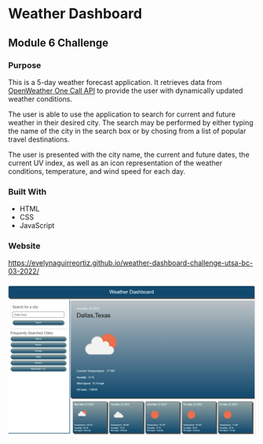 # Weather Dashboard

## Module 6 Challenge

### Purpose

This is a 5-day weather forecast application. It retrieves data from [OpenWeather One Call API](https://openweathermap.org/api/one-call-api) to provide the user with dynamically updated weather conditions.  

The user is able to use the application to search for current and future weather in their desired city. The search may be performed by either typing the name of the city in the search box or by chosing from a list of popular travel destinations. 

The user is presented with the city name, the current and future dates, the current UV index, as well as an icon representation of the weather conditions, temperature, and wind speed for each day.

### Built With 

- HTML
- CSS
- JavaScript

### Website
https://evelynaguirreortiz.github.io/weather-dashboard-challenge-utsa-bc-03-2022/

![](./assets/images/weather-dashboard-screenshot.png)
